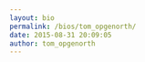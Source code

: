 ```yaml
---
layout: bio
permalink: /bios/tom_opgenorth/
date: 2015-08-31 20:09:05
author: tom_opgenorth
---
```


